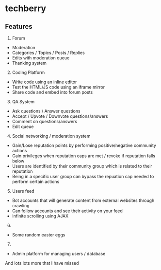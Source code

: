 # techberry

## Features

1. Forum
  -  Moderation
  - Categories / Topics / Posts / Replies
  - Edits with moderation queue
  - Thanking system

2. Coding Platform
  - Write code using an inline editor
  - Test the HTML/JS code using an iframe mirror
  - Share code and embed into forum posts

3. QA System
  - Ask questions / Answer questions
  - Accept / Upvote / Downvote questions/answers
  - Comment on questions/answers
  - Edit queue

4. Social networking / moderation system
  - Gain/Lose reputation points by performing positive/negative community actions
  - Gain privileges when reputation caps are met / revoke if reputation falls below
  - Users are identified by their community group which is related to their reputation
  - Being in a specific user group can bypass the repuation cap needed to perform certain actions

5. Users feed
  - Bot accounts that will generate content from external websites through crawling
  - Can follow accounts and see their activity on your feed
  - Infinite scrolling using AJAX

6. 
  - Some random easter eggs

7. 
  - Admin platform for managing users / database


And lots lots more that I have missed
